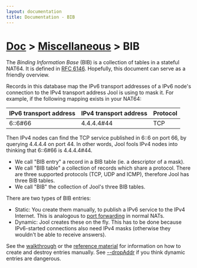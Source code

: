 ```yaml
---
layout: documentation
title: Documentation - BIB
---
```


# [Doc](doc-index.html) > [Miscellaneous](doc-index.html#miscellaneous) > BIB

The _Binding Information Base_ (BIB) is a collection of tables in a stateful NAT64. It is defined in <a href="http://tools.ietf.org/html/rfc6146#section-3.1" target="_blank">RFC 6146</a>. Hopefully, this document can serve as a friendly overview.

Records in this database map the IPv6 transport addresses of a IPv6 node's connection to the IPv4 transport address Jool is using to mask it. For example, if the following mapping exists in your NAT64:

| IPv6 transport address | IPv4 transport address | Protocol |
|------------------------|------------------------|----------|
| 6::6#66                | 4.4.4.4#44             | TCP      |

Then IPv4 nodes can find the TCP service published in 6::6 on port 66, by querying 4.4.4.4 on port 44. In other words, Jool fools IPv4 nodes into thinking that 6::6#66 is 4.4.4.4#44.

* We call "BIB entry" a record in a BIB table (ie. a descriptor of a mask).
* We call "BIB table" a collection of records which share a protocol. There are three supported protocols (TCP, UDP and ICMP), therefore Jool has three BIB tables.
* We call "BIB" the collection of Jool's three BIB tables.

There are two types of BIB entries:

* Static: You create them manually, to publish a IPv6 service to the IPv4 Internet. This is analogous to <a href="http://en.wikipedia.org/wiki/Port_forwarding" target="_blank">port forwarding</a> in normal NATs.
* Dynamic: Jool creates these on the fly. This has to be done because IPv6-started connections also need IPv4 masks (otherwise they wouldn't be able to receive answers).

See the [walkthrough](op-static-bindings.html) or the [reference material](usr-flags-bib.html) for information on how to create and destroy entries manually. See [\--dropAddr](usr-flags-general.html#dropaddr) if you think dynamic entries are dangerous.

